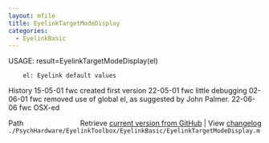 ```yaml
---
layout: mfile
title: EyelinkTargetModeDisplay
categories:
  - EyelinkBasic
---
```


 USAGE: result=EyelinkTargetModeDisplay\(el\)

        el: Eyelink default values
 History
 15\-05\-01   fwc created first version
 22\-05\-01   fwc little debugging
 02\-06\-01   fwc removed use of global el, as suggested by John Palmer.
   22\-06\-06    fwc OSX\-ed


<div class="code_header" style="text-align:right;">
  <span style="float:left;">Path&nbsp;&nbsp;</span> <span class="counter">Retrieve <a href=
  "https://raw.github.com/Psychtoolbox-3/Psychtoolbox-3/beta/./PsychHardware/EyelinkToolbox/EyelinkBasic/EyelinkTargetModeDisplay.m">current version from GitHub</a> | View <a href=
  "https://github.com/Psychtoolbox-3/Psychtoolbox-3/commits/beta/./PsychHardware/EyelinkToolbox/EyelinkBasic/EyelinkTargetModeDisplay.m">changelog</a></span>
</div>
<div class="code">
  <code>./PsychHardware/EyelinkToolbox/EyelinkBasic/EyelinkTargetModeDisplay.m</code>
</div>
